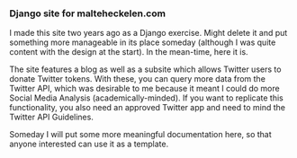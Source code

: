### Django site for malteheckelen.com

I made this site two years ago as a Django exercise. Might delete it and put something more manageable in its place someday (although I was quite content with the design at the start). In the mean-time, here it is.

The site features a blog as well as a subsite which allows Twitter users to donate Twitter tokens. With these, you can query more data from the Twitter API, which was desirable to me because it meant I could do more Social Media Analysis (academically-minded). If you want to replicate this functionality, you also need an approved Twitter app and need to mind the Twitter API Guidelines.

Someday I will put some more meaningful documentation here, so that anyone interested can use it as a template.
